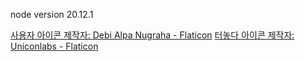 node version 20.12.1

<a href="https://www.flaticon.com/kr/free-icons/" title="사용자 아이콘">사용자 아이콘 제작자: Debi Alpa Nugraha - Flaticon</a>
<a href="https://www.flaticon.com/kr/free-icons/" title="터놓다 아이콘">터놓다 아이콘 제작자: Uniconlabs - Flaticon</a>